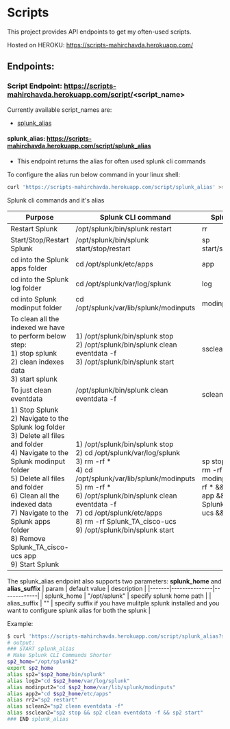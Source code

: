 # Scripts
This project provides API endpoints to get my often-used scripts.

Hosted on HEROKU: https://scripts-mahirchavda.herokuapp.com/

## Endpoints:

### Script Endpoint: https://scripts-mahirchavda.herokuapp.com/script/<script_name>

Currently available script_names are:
* [splunk_alias](#splunk_alias)

#### splunk_alias: https://scripts-mahirchavda.herokuapp.com/script/splunk_alias
* This endpoint returns the alias for often used splunk cli commands

To configure the alias run below command in your linux shell:
```bash
curl 'https://scripts-mahirchavda.herokuapp.com/script/splunk_alias' >> ~/.bashrc && source ~/.bashrc
```

Splunk cli commands and it's alias

| Purpose | Splunk CLI command | Splunk alias |
|---------|--------------------|--------------|
| Restart Splunk | /opt/splunk/bin/splunk restart	| rr |
| Start/Stop/Restart Splunk | /opt/splunk/bin/splunk start/stop/restart |	sp start/stop/restart |
| cd into the Splunk apps folder | cd /opt/splunk/etc/apps | app |
| cd into the Splunk log folder |	cd /opt/splunk/var/log/splunk	| log |
| cd into Splunk modinput folder | cd /opt/splunk/var/lib/splunk/modinputs	| modinput |
| To clean all the indexed we have to perform below step: <br/>1) stop splunk<br/>2) clean indexes data<br/>3) start splunk | 1) /opt/splunk/bin/splunk stop<br/>2) /opt/splunk/bin/splunk clean eventdata -f<br/>3) /opt/splunk/bin/splunk start | ssclean |
| To just clean eventdata | /opt/splunk/bin/splunk clean eventdata -f | sclean |
| 1) Stop Splunk<br/>2) Navigate to the Splunk log folder<br/>3) Delete all files and folder<br/>4) Navigate to the Splunk modinput folder<br/>5) Delete all files and folder<br/>6) Clean all the indexed data<br/>7) Navigate to the Splunk apps folder<br/>8) Remove Splunk_TA_cisco-ucs app<br/>9) Start Splunk | 1) /opt/splunk/bin/splunk stop<br/>2) cd /opt/splunk/var/log/splunk<br/>3) rm -rf *<br/>4) cd /opt/splunk/var/lib/splunk/modinputs<br/>5) rm -rf *<br/>6) /opt/splunk/bin/splunk clean eventdata -f<br/>7) cd /opt/splunk/etc/apps<br/>8) rm -rf Splunk_TA_cisco-ucs<br/>9) /opt/splunk/bin/splunk start | sp stop && log && rm -rf * && modinput && rm -rf * && sclean && app && rm -rf Splunk_TA_cisco-ucs && sp start |


The splunk_alias endpoint also supports two parameters: **splunk_home** and **alias_suffix**
| param | default value | description |
|-------|---------------|-------------|
| splunk_home | "/opt/splunk" | specify splunk home path |
| alias_suffix | "" | specify suffix if you have mulitple splunk installed and you want to configure splunk alias for both the splunk |

Example:
```bash
$ curl 'https://scripts-mahirchavda.herokuapp.com/script/splunk_alias?splunk_home=/opt/splunk2&alias_suffix=2'
# output:
### START splunk_alias
# Make Splunk CLI Commands Shorter
sp2_home="/opt/splunk2"
export sp2_home
alias sp2="$sp2_home/bin/splunk"
alias log2="cd $sp2_home/var/log/splunk"
alias modinput2="cd $sp2_home/var/lib/splunk/modinputs"
alias app2="cd $sp2_home/etc/apps"
alias rr2="sp2 restart"
alias sclean2="sp2 clean eventdata -f"
alias ssclean2="sp2 stop && sp2 clean eventdata -f && sp2 start"
### END splunk_alias
```
